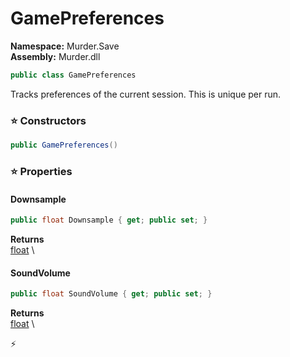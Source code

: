 # GamePreferences

**Namespace:** Murder.Save \
**Assembly:** Murder.dll

```csharp
public class GamePreferences
```

Tracks preferences of the current session. This is unique per run.

### ⭐ Constructors
```csharp
public GamePreferences()
```

### ⭐ Properties
#### Downsample
```csharp
public float Downsample { get; public set; }
```

**Returns** \
[float](https://learn.microsoft.com/en-us/dotnet/api/System.Single?view=net-7.0) \
#### SoundVolume
```csharp
public float SoundVolume { get; public set; }
```

**Returns** \
[float](https://learn.microsoft.com/en-us/dotnet/api/System.Single?view=net-7.0) \


⚡